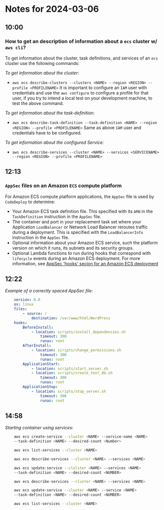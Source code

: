 # Notes for 2024-03-06

## 10:00

### How to get an description of information about a `ecs` cluster  w/ `aws cli`?

To get information about the cluster, task definitions, and services of
an `ecs` cluster use the following commands:

*To get information about the cluster:* 

- `aws ecs describe-clusters --clusters <NAME> --region <REGION>
  --profile <PROFILENAME>`
  It is important to configure an `IAM` user with credentials and use
  the `aws configure` to configure a profile for that user, if you try
  to intend a local test on your development machine, to test the above
  command.

*To get information about the task-definition:*

- `aws ecs describe-task-definition --task-definition <NAME> --region
  <REGION> --profile <PROFILENAME>`
  Same as above `IAM` user and credentials have to be configured.

*To get information about the configured Service:*

- `aws ecs describe-services --cluster <NAME> --services <SERVICENAME>
  --region <REGION> --profile <PROFILENAME>`



  

## 12:13

### `AppSec` files on an Amazon `ECS` compute platform

For Amazon ECS compute platform applications, the `AppSec` file is used by
`CodeDeploy` to determine:

 - Your Amazon ECS task definition file. This specified with its `ARN` in
   the `TaskDefinition` instruction in the `AppSec` file.
 - The container and port in your replacement task set where your
   Application `LoadBalancer` or Network Load Balancer reroutes traffic
   during a deployment. This is specified with the `LoadBalancerInfo`
   instruction in the `AppSec` file.
 - Optional information about your Amazon ECS service, such the platform
   version on which it runs, its subnets and its security groups.
 - Optional Lambda functions to run during hooks that correspond with
   `lifecycle` events during an Amazon ECS deployment. For more
   information, see [AppSec 'hooks' secion for an Amazon ECS deployment](https://docs.aws.amazon.com/codedeploy/latest/userguide/reference-appspec-file-structure-hooks.html#appspec-hooks-ecs)


## 12:22

*Example of a correctly spaced AppSec file:*

```yaml
	version: 0.0
	os: linux
	files:
		- source: /
			destination: /var/www/html/WordPress
	hooks:
		BeforeInstall:
			- location: scripts/install_dependencies.sh
				timeout: 300
				runas: root
		AfterInstall:
			- location: scripts/change_permissions.sh
				timeout: 300
				runas: root
		ApplicationStart:
			- location: scripts/start_server.sh
			- location: scripts/create_test_db.sh
				timeout: 300
				runas: root
		ApplicationStop:
			- location: scripts/stop_server.sh
				timeout: 300
				runas: root
```

## 14:58

*Starting container using services:*

```bash
	aws ecs create-service --cluster <NAME> --service-name <NAME>
	--task-definition <NAME> --desired-count <Number>

	aws ecs list-services --cluster <NAME>

	aws ecs describe-services --cluster <NAME> --services <NAME>

	aws ecs update-service --clulster <NAME> --services <NAME>
	--task-definition <NAME> --desired-count <NUMBER>

	aws ecs describe-services --cluster <NAME> --services <NAME>

	aws ecs update-service --cluster <NAME> --service <NAME>
	--task-definition <NAME> --desired-count <NUMBER>

	aws ecs list-services --cluster <NAME>

```

